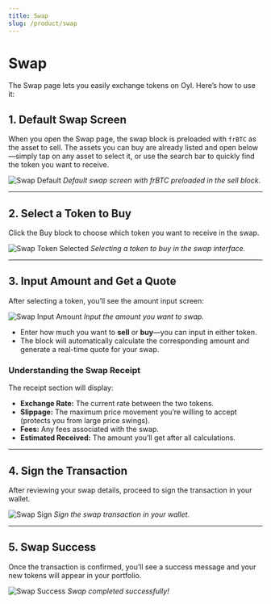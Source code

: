```yaml
---
title: Swap
slug: /product/swap
---
```


# Swap

The Swap page lets you easily exchange tokens on Oyl. Here’s how to use it:

## 1. Default Swap Screen

When you open the Swap page, the swap block is preloaded with `frBTC` as the asset to sell. The assets you can buy are already listed and open below—simply tap on any asset to select it, or use the search bar to quickly find the token you want to receive.



![Swap Default](/img/swapdefault.png)
*Default swap screen with frBTC preloaded in the sell block.*

---

## 2. Select a Token to Buy

Click the Buy block to choose which token you want to receive in the swap.

![Swap Token Selected](/img/swaptokenselected.png)
*Selecting a token to buy in the swap interface.*

---

## 3. Input Amount and Get a Quote

After selecting a token, you’ll see the amount input screen:

![Swap Input Amount](/img/swapinputamount.png)
*Input the amount you want to swap.*

- Enter how much you want to **sell** or **buy**—you can input in either token.
- The block will automatically calculate the corresponding amount and generate a real-time quote for your swap.

### Understanding the Swap Receipt

The receipt section will display:
- **Exchange Rate:** The current rate between the two tokens.
- **Slippage:** The maximum price movement you’re willing to accept (protects you from large price swings).
- **Fees:** Any fees associated with the swap.
- **Estimated Received:** The amount you’ll get after all calculations.

---

## 4. Sign the Transaction

After reviewing your swap details, proceed to sign the transaction in your wallet.

![Swap Sign](/img/swapsign.png)
*Sign the swap transaction in your wallet.*

---

## 5. Swap Success

Once the transaction is confirmed, you’ll see a success message and your new tokens will appear in your portfolio.

![Swap Success](/img/swapsuccessend.png)
*Swap completed successfully!*
